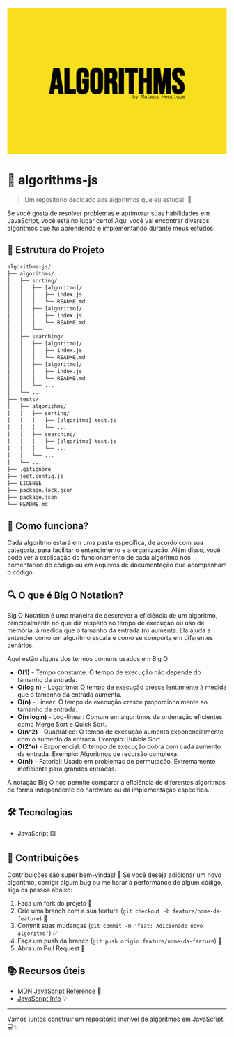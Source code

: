 ![Banner Algorithms](./assets/images/algorithms.png)
# 🧠 algorithms-js

> Um repositório dedicado aos algoritmos que eu estudei! 🚀

Se você gosta de resolver problemas e aprimorar suas habilidades em JavaScript, você está no lugar certo! Aqui você vai encontrar diversos algoritmos que fui aprendendo e implementando durante meus estudos.

## 📁 Estrutura do Projeto

```textplain
algorithms-js/
├── algorithms/
│   ├── sorting/
│   │   ├── [algoritmo]/
│   │   │   ├── index.js
│   │   │   └── README.md
│   │   ├── [algoritmo]/
│   │   │   ├── index.js
│   │   │   └── README.md
│   │   └── ...
│   ├── searching/
│   │   ├── [algoritmo]/
│   │   │   ├── index.js
│   │   │   └── README.md
│   │   ├── [algoritmo]/
│   │   │   ├── index.js
│   │   │   └── README.md
│   │   └── ...
│   └── ...
├── tests/
│   ├── algorithms/
│   │   ├── sorting/
│   │   │   ├── [algoritmo].test.js
│   │   │   └── ...
│   │   ├── searching/
│   │   │   ├── [algoritmo].test.js
│   │   │   └── ...
│   │   └── ...
│   └── ...
├── .gitignore
├── jest.config.js
├── LICENSE
├── package.lock.json
├── package.json
└── README.md
```

## 📜 Como funciona?

Cada algoritmo estará em uma pasta específica, de acordo com sua categoria, para facilitar o entendimento e a organização. Além disso, você pode ver a explicação do funcionamento de cada algoritmo nos comentários do código ou em arquivos de documentação que acompanham o código.

## 🔍 O que é Big O Notation?

Big O Notation é uma maneira de descrever a eficiência de um algoritmo, principalmente no que diz respeito ao tempo de execução ou uso de memória, à medida que o tamanho da entrada (n) aumenta. Ela ajuda a entender como um algoritmo escala e como se comporta em diferentes cenários.

Aqui estão alguns dos termos comuns usados em Big O:

- **O(1)** - Tempo constante: O tempo de execução não depende do tamanho da entrada.
- **O(log n)** - Logaritmo: O tempo de execução cresce lentamente à medida que o tamanho da entrada aumenta.
- **O(n)** - Linear: O tempo de execução cresce proporcionalmente ao tamanho da entrada.
- **O(n log n)** - Log-linear: Comum em algoritmos de ordenação eficientes como Merge Sort e Quick Sort.
- **O(n^2)** - Quadrático: O tempo de execução aumenta exponencialmente com o aumento da entrada. Exemplo: Bubble Sort.
- **O(2^n)** - Exponencial: O tempo de execução dobra com cada aumento da entrada. Exemplo: Algoritmos de recursão complexa.
- **O(n!)** - Fatorial: Usado em problemas de permutação. Extremamente ineficiente para grandes entradas.

A notação Big O nos permite comparar a eficiência de diferentes algoritmos de forma independente do hardware ou da implementação específica.

## 🛠️ Tecnologias

- JavaScript 🟨

## 🤝 Contribuições

Contribuições são super bem-vindas! 🎉 Se você deseja adicionar um novo algoritmo, corrigir algum bug ou melhorar a performance de algum código, siga os passos abaixo:

1. Faça um fork do projeto 🍴
2. Crie uma branch com a sua feature (`git checkout -b feature/nome-da-feature`) 🌱
3. Commit suas mudanças (`git commit -m 'feat: Adicionado novo algoritmo'`) ✅
4. Faça um push da branch (`git push origin feature/nome-da-feature`) 🚀
5. Abra um Pull Request 📩

## 📚 Recursos úteis

- [MDN JavaScript Reference](https://developer.mozilla.org/en-US/docs/Web/JavaScript/Reference) 📘
- [JavaScript Info](https://javascript.info/) 💡

---

Vamos juntos construir um repositório incrível de algoritmos em JavaScript! 💻✨

